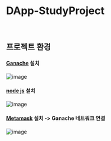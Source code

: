 # DApp-StudyProject

<br>

## 프로젝트 환경
#### [Ganache](https://trufflesuite.com/ganache/) 설치
![image](https://user-images.githubusercontent.com/79950504/184600686-2299196b-675d-4faa-921b-ff76f2adc837.png)

#### [node js](https://nodejs.org/ko/)  설치
![image](https://user-images.githubusercontent.com/79950504/184600820-f91fdac7-2a41-4ab8-86fc-f99dc5077cbe.png)

#### [Metamask](https://chrome.google.com/webstore/detail/metamask/nkbihfbeogaeaoehlefnkodbefgpgknn?hl=ko) 설치 -> Ganache 네트워크 연결
![image](https://user-images.githubusercontent.com/79950504/184600503-964ddc1c-a97f-4c9e-bb5b-49c3d2fc57be.png)


